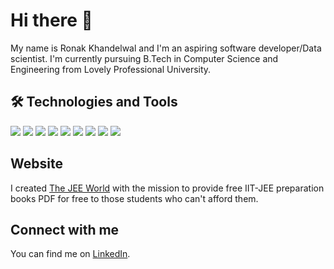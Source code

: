 # Hi there 👋
My name is Ronak Khandelwal and I'm an aspiring software developer/Data scientist. I'm currently pursuing B.Tech in Computer Science and Engineering from Lovely Professional University.


## 🛠️ Technologies and Tools

![](https://img.shields.io/badge/OS-Windows-green)  ![](https://img.shields.io/badge/OS-Linux-green)  ![](https://img.shields.io/badge/Editor-VS%20Code-blue)  ![](https://img.shields.io/badge/Editor-Jupyter%20Notebook-blue)  ![](https://img.shields.io/badge/Language-C%2B%2B-red)  ![](https://img.shields.io/badge/Language-Python-red)  ![](https://img.shields.io/badge/Language-PHP-red) ![](https://img.shields.io/badge/Tools-phpMyAdmin-lightgreen) ![](https://img.shields.io/badge/Tools-Wamp%20Server-lightgreen)

## Website

I created [The JEE World](https://thejeeworld.wordpress.com/) with the mission to provide free IIT-JEE preparation books PDF for free to those students who can't afford them. 


## Connect with me

You can find me on [LinkedIn][1].

[1]: https://www.linkedin.com/in/r0n4k/
